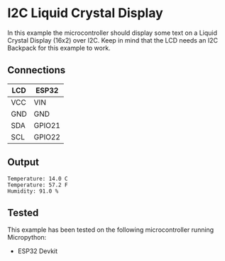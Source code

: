 # I2C Liquid Crystal Display

In this example the microcontroller should display some text on a Liquid Crystal Display (16x2) over I2C. Keep in mind that the LCD needs an I2C Backpack for this example to work.

## Connections

| LCD | ESP32  |
|-----|--------|
| VCC | VIN    |
| GND | GND    |
| SDA | GPIO21 |
| SCL | GPIO22 |


## Output
```
Temperature: 14.0 C
Temperature: 57.2 F
Humidity: 91.0 %
```

## Tested
This example has been tested on the following microcontroller running Micropython:
- ESP32 Devkit